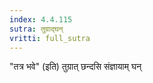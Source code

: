 ```yaml
---
index: 4.4.115
sutra: तुग्राद्घन्
vritti: full_sutra
---
```


"तत्र भवे" (इति) तुग्रात् छन्दसि संज्ञायाम् घन्
